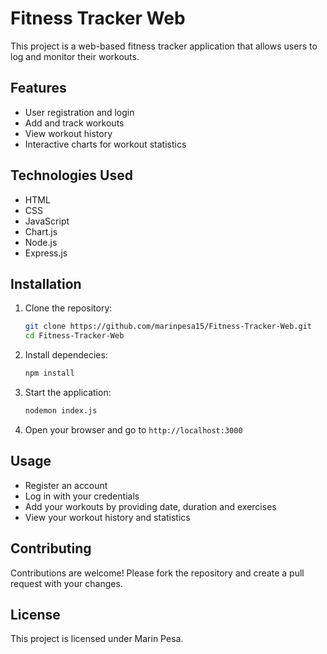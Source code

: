 # Fitness Tracker Web

This project is a web-based fitness tracker application that allows users to log and monitor their workouts.

## Features

- User registration and login
- Add and track workouts
- View workout history
- Interactive charts for workout statistics

## Technologies Used

- HTML
- CSS
- JavaScript
- Chart.js
- Node.js
- Express.js

## Installation

1. Clone the repository:
   ```bash
   git clone https://github.com/marinpesa15/Fitness-Tracker-Web.git
   cd Fitness-Tracker-Web
   ```
2. Install dependecies:
   ```bash
   npm install
   ```
3. Start the application:
   ```bash
   nodemon index.js
   ```
4. Open your browser and go to `http://localhost:3000`

## Usage
- Register an account
- Log in with your credentials
- Add your workouts by providing date, duration and exercises
- View your workout history and statistics

## Contributing
Contributions are welcome! Please fork the repository and create a pull request with your changes.

## License
This project is licensed under Marin Pesa.
